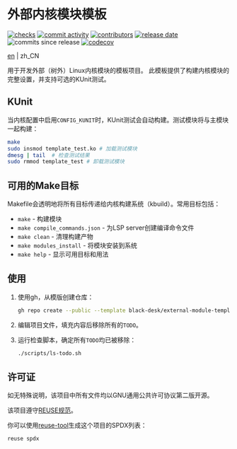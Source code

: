 <!--
SPDX-FileCopyrightText: 2025 Chen Linxuan <me@black-desk.cn>

SPDX-License-Identifier: GPL-2.0-only
-->

<!-- TODO: 更新项目名称 -->

# 外部内核模块模板

[![checks][badge-shields-io-checks]][actions]
[![commit activity][badge-shields-io-commit-activity]][commits]
[![contributors][badge-shields-io-contributors]][contributors]
[![release date][badge-shields-io-release-date]][releases]
![commits since release][badge-shields-io-commits-since-release]
[![codecov][badge-shields-io-codecov]][codecov]

<!-- TODO: 更新项目链接 -->

[badge-shields-io-checks]:
  https://img.shields.io/github/check-runs/black-desk/external-module-template/master

<!-- TODO: 更新项目链接 -->

[actions]: https://github.com/black-desk/external-module-template/actions

<!-- TODO: 更新项目链接 -->

[badge-shields-io-commit-activity]:
  https://img.shields.io/github/commit-activity/w/black-desk/external-module-template/master

<!-- TODO: 更新项目链接 -->

[commits]: https://github.com/black-desk/external-module-template/commits/master

<!-- TODO: 更新项目链接 -->

[badge-shields-io-contributors]:
  https://img.shields.io/github/contributors/black-desk/external-module-template

<!-- TODO: 更新项目链接 -->

[contributors]: https://github.com/black-desk/external-module-template/graphs/contributors

<!-- TODO: 更新项目链接 -->

[badge-shields-io-release-date]:
  https://img.shields.io/github/release-date/black-desk/external-module-template

<!-- TODO: 更新项目链接 -->

[releases]: https://github.com/black-desk/external-module-template/releases

<!-- TODO: 更新项目链接 -->

[badge-shields-io-commits-since-release]:
  https://img.shields.io/github/commits-since/black-desk/external-module-template/latest

<!-- TODO: 更新项目链接 -->

[badge-shields-io-codecov]:
  https://codecov.io/github/black-desk/external-module-template/graph/badge.svg?token=6TSVGQ4L9X
[codecov]: https://codecov.io/github/black-desk/external-module-template

[en](README.md) | zh_CN

<!-- TODO: 添加项目简介 -->

用于开发外部（树外）Linux内核模块的模板项目。
此模板提供了构建内核模块的完整设置，并支持可选的KUnit测试。

## KUnit

当内核配置中启用`CONFIG_KUNIT`时，KUnit测试会自动构建。测试模块将与主模块一起构建：

```bash
make
sudo insmod template_test.ko # 加载测试模块
dmesg | tail  # 检查测试结果
sudo rmmod template_test # 卸载测试模块
```

## 可用的Make目标

Makefile会透明地将所有目标传递给内核构建系统（kbuild）。常用目标包括：

- `make` - 构建模块
- `make compile_commands.json` - 为LSP server创建编译命令文件
- `make clean` - 清理构建产物
- `make modules_install` - 将模块安装到系统
- `make help` - 显示可用目标和用法

## 使用

<!-- TODO: 添加项目使用说明 -->

1. 使用gh，从模版创建仓库：

   ```bash
   gh repo create --public --template black-desk/external-module-template
   ```

2. 编辑项目文件，填充内容后移除所有的`TODO`。

3. 运行检查脚本，确定所有`TODO`均已被移除：

   ```bash
   ./scripts/ls-todo.sh
   ```

## 许可证

如无特殊说明，该项目中所有文件均以GNU通用公共许可协议第二版开源。

该项目遵守[REUSE规范]。

你可以使用[reuse-tool](https://github.com/fsfe/reuse-tool)生成这个项目的SPDX列表：

```bash
reuse spdx
```

[REUSE规范]: https://reuse.software/spec-3.3/
